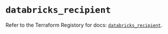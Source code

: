 # `databricks_recipient`

Refer to the Terraform Registory for docs: [`databricks_recipient`](https://registry.terraform.io/providers/databricks/databricks/1.32.0/docs/resources/recipient).
